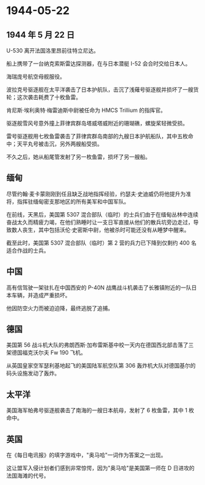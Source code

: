 # 1944-05-22

## 1944 年 5 月 22 日

U-530 离开法国洛里昂前往特立尼达。

船上携带了一台纳克索斯雷达探测器，在与日本潜艇 I-52 会合时交给日本人。

海瑞庞号航空母舰服役。

波拉克号驱逐舰在太平洋袭击了日本护航队，击沉了浅薙号驱逐舰并损坏了一艘货轮；这次袭击耗费了十枚鱼雷。

肯尼斯·埃利奥特·梅雷迪斯中尉被任命为 HMCS Trillium 的指挥官。

驱逐舰雪风号意外撞上菲律宾群岛塔威塔威附近的珊瑚礁，螺旋桨轻微受损。

雷号驱逐舰用七枚鱼雷袭击了菲律宾群岛南部的九艘日本护航船队，其中五枚命中；天平丸号被击沉，另外两艘船受损。

不久之后，她从船尾管发射了另一枚鱼雷，损坏了另一艘船。

## 缅甸

尽管约翰·麦卡蒙刚刚到任且缺乏战地指挥经验，约瑟夫·史迪威仍将他提升为准将，指挥驻缅甸密支那地区的所有美军和中国军队。

在前线，天黑后，美国第 5307
混合部队（临时）的士兵们由于在缅甸丛林中连续奋战太久而精疲力竭，在他们熟睡时让一支日军直接从他们的散兵坑旁边走过，导致数人丧生，其中包括沃伦·史密斯中尉，他被杀时可能还没有从睡梦中醒来。

截至此时，美国第 5307 混合部队（临时）第 2 营的兵力已下降到仅剩约 400
名适合作战的士兵。

## 中国

高有信驾驶一架驻扎在中国西安的 P-40N
战鹰战斗机袭击了长雅镇附近的一队日本车辆，并造成严重损坏。

他因防空火力而被迫迫降，最终逃脱了追捕。

## 德国

美国第 56
战斗机大队的弗朗西斯·加布雷斯基中校一天内在德国西北部击落了三架德国福克沃尔夫
Fw 190 飞机。

从英国皇家空军瑟利基地起飞的美国陆军航空队第 306
轰炸机大队对德国基尔的码头设施发动了轰炸。

## 太平洋

美国海军帕弗号驱逐舰袭击了南海的一艘日本航母，发射了 6 枚鱼雷，其中 1
枚命中。

## 英国

在《每日电讯报》的填字游戏中，"奥马哈"一词作为答案之一出现。

这让盟军入侵计划者们感到非常惊愕，因为"奥马哈"是美国第一师在 D
日进攻的法国海滩的代号。

